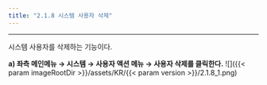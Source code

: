 ```yaml
---
title: "2.1.8 시스템 사용자 삭제"
---
```


---
시스템 사용자를 삭제하는 기능이다.

**a)  좌측 메인메뉴 → 시스템 → 사용자 액션 메뉴 → 사용자 삭제를 클릭한다.**
![]({{< param imageRootDir >}}/assets/KR/{{< param version >}}/2.1.8_1.png)
